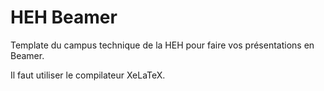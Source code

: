 # HEH Beamer
Template du campus technique de la HEH pour faire vos présentations en Beamer.

Il faut utiliser le compilateur XeLaTeX.
